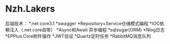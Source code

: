 # Nzh.Lakers
后端技术： 
*.net core3.1 
*swagger 
*Repository+Service仓储模式编程 
*IOC依赖注入（.net core自带） 
*Async和Await 异步编程 
*sqlsugar(ORM)
*Nlog日志 
*EPPlus.Core附件操作
*JWT验证
*Quartz定时任务
*RabbitMQ消息队列
